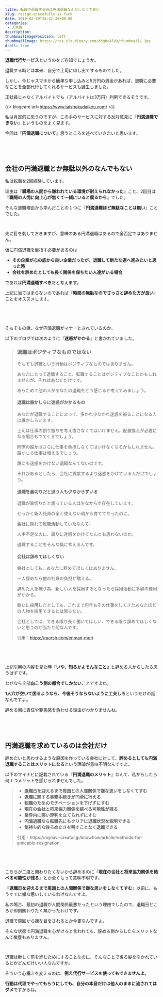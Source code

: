 ```yaml
---
title: 転職や退職する時は円満退職なんかしなくて良い
slug: resign-gracefully-is-fuck
date: 2019-02-09T18:12:34+09:00
categories: 
 - 人生論
description: 
thumbnailImagePosition: left
thumbnailImage: https://res.cloudinary.com/ddghc4l09/thumbnail/.jpg
draft: true
---
```


<!--more-->

<strong>退職代行サービス</strong>というのをご存知でしょうか。

退職する時とは本来、自分で上司に申し出てするものでした。

しかし、今じゃスマホから簡単な申し込みと5万円の資金があれば、退職に必要なことを全部代行してくれるサービスも誕生しました。

正社員じゃなくアルバイトでも（アルバイトは3万円）利用できるそうです。

{{< blogcard url=https://www.taishokudaikou.com/ >}}
&nbsp;

私は肯定的に思うのですが、この手のサービスに対する反対意見に『<strong>円満退職できない</strong>』というものをよく見ます。

今回は『<strong>円満退職について</strong>』思うところを述べていきたいと思います。

&nbsp;

&nbsp;
<h2>会社の円満退職とか無駄以外のなんでもない</h2>
私は転職を2回経験しています。

理由は『<strong>職場の人間から嫌われている環境が耐えられなかった</strong>』こと、2回目は『<strong>職場の人間に向上心が無くて一緒にいると腐るから</strong>』でした。

そんな退職理由から学んだことの１つに『<strong>円満退職ほど無駄なことは無い</strong>』ことでした。

&nbsp;

先に釘を刺しておきますが、意味のある円満退職はあるので全否定ではありません。

仮に円満退職を目指す必要があるのは
<ul>
 	<li><strong>その企業が心の底から良い企業だったが、退職して新たな道へ進みたいと思った時</strong></li>
 	<li><strong>会社を辞めたとしても長く関係を保ちたい人達がいる場合</strong></li>
</ul>
であれば<strong>円満退職すべき</strong>だと考えます。

上記に当てはまらないのであれば『<strong>時間の無駄なのでさっさと辞めた方が良い</strong>』ことをオススメします。

&nbsp;

&nbsp;

そもそもの話、なぜ円満退職がマナーとされているのか。

以下のブログでは次のように『<strong>迷惑がかかる</strong>』と書かれていました。
<blockquote>
<h3>退職はポジティブなものではない</h3>
そもそも退職という行動はポジティブなものではありません。

あなたにとって退職すること、転職することはポジティブなことかもしれませんが、それはあなただけです。

あらためて他の人があなたの退職をどう感じるか考えてみましょう。
<h4>退職は誰かしらに迷惑がかかるもの</h4>
あなたが退職することによって、多かれ少なかれ迷惑を被ることになる人は誰かしらいます。

上司は仕事の割り振りを考え直さなくてはいけません。配置換えが必要になる場合もでてくるでしょう。

同僚の誰かはさらに仕事を負担しなくてはいけなくなるかもしれません。誰かしら仕事は増えるでしょう。

誰にも迷惑をかけない退職なんてないのです。

それがあるとしたら、会社に貢献するより迷惑をかけている人だけでしょう。
<h4>退職を裏切りだと思う人も少なからずいる</h4>
退職が裏切りだと思っている人は少なからず存在しています。

せっかく新入社員の全く使えない頃から育ててやったのに。

会社に隠れて転職活動していたなんて。

人手不足なのに、周りに迷惑をかけてなんとも思わないのか。

退職することをそんな風に考えるんです。
<h4>会社は辞めてほしくない</h4>
会社としても、あなたに辞めてほしくはありません。

一人辞めたら他の社員の負担が増える。

辞めた人を補う為、新しい人を採用するとなったら採用活動に多額の費用がかかる。

新たに採用したとしても、これまで何年もその仕事をしてきたあなたほどの人物を採用できるとは限らない。

会社としては、できる限り長く働いてほしい、できる限り辞めてほしくないと思うのが当たり前なんです。

引用：<a href="https://raorsh.com/enman-muri">https://raorsh.com/enman-muri</a></blockquote>
&nbsp;

&nbsp;

上記引用の内容を見た時『<strong>いや、知るかよそんなこと』</strong>と辞める人からしたら思うはずです。

なぜなら全部<strong>向こう側の都合でしかない</strong>ことですよね。

<strong>1人穴が空いて困るようなら、今後そうならないように工夫しろ</strong>というだけの話なんですよ。

辞める側に責任や罪悪感を負わせる理由がわかりませんね。

&nbsp;

&nbsp;
<h2>円満退職を求めているのは会社だけ</h2>
辞めたいと思わせるような原因を作っている会社に対して、<strong>辞めるとしても円満退職することはメリットになる</strong>という理論が意味不明なんですよ。

以下のマイナビに記載されている『<strong>円満退職のメリット</strong>』なんて、私からしたら何１つメリットを感じられませんでした。
<blockquote>
<ul class="listE">
 	<li><strong>退職日を迎えるまで周囲との人間関係で嫌な思いをしなくてすむ</strong></li>
 	<li><strong>退職に関する事務手続きが円滑に行える</strong></li>
 	<li><strong>転職のためのモチベーションを下げずにすむ</strong></li>
 	<li><strong>現在の会社と将来協力関係を結べる可能性が残る</strong></li>
 	<li><strong>業界内に悪い評判を立てられずにすむ</strong></li>
 	<li><strong>円満退職なら転職先にもクリアに退職状況を説明できる</strong></li>
 	<li><strong>気持ち的な後ろめたさを残すことなく退職できる</strong></li>
</ul>
引用：https://mynavi-creator.jp/knowhow/article/methods-for-amicable-resignation</blockquote>
&nbsp;

&nbsp;

こちらが二度と関わりたくないから辞めるのに『<strong>現在の会社と将来協力関係を結べる可能性が残る</strong>』とか全くもって意味不明です。

『<strong>退職日を迎えるまで周囲との人間関係で嫌な思いをしなくてすむ</strong>』以前に、もうすでに嫌な思いしているわけなんですよ。

私の場合、最初の退職が人間関係最悪だったという理由でしたので、退職日どころか即刻関わりたく無かったわけです。

退職で周囲から嫌な目をされるとか今更なんですよ。

そんな状態で円満退職を心がけろと言われても、辞める側からしたらメリットなんて微塵もありません。

&nbsp;

退職は新しく前を進むためにすることなのに、そんなことで後ろ髪を引かれているとかどんだけいい人なんですか。

そういう心構えを変えるのは、<strong>例え代行サービスを使ってもできませんよ。</strong>

<strong>行動は代理でやってもらうにしても、自分の本音だけは他人のままに流されてはダメ</strong>ですからね。
